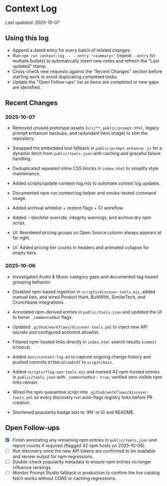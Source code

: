 # Context Log

_Last updated: 2025-10-07_

## Using this log
- Append a dated entry for every batch of related changes.
- Run `npm run context:log -- --entry "<summary>"` (repeat `--entry` for multiple bullets) to automatically insert new notes and refresh the "Last updated" stamp.
- Cross-check new requests against the "Recent Changes" section before starting work to avoid duplicating completed tasks.
- Update the "Open Follow-ups" list as items are completed or new gaps are identified.

## Recent Changes

### 2025-10-07
- Removed unused prototype assets (`src/**`, `public/prompt.html`, legacy prompt enhancer backups, and redundant hero image) to slim the repository.
- Swapped the embedded tool fallback in `public/prompt-enhancer.js` for a dynamic fetch from `public/tools.json` with caching and graceful failure handling.
- Deduplicated repeated inline CSS blocks in `index.html` to simplify style maintenance.

- Added scripts/update-context-log.mjs to automate context log updates.
- Documented npm run context:log helper and smoke-tested command usage.
- Added archival whitelist + restore flags + CI workflow.
- Added --blocklist override, integrity warnings, and archive:dry npm script.
- UI: Reordered pricing groups so Open Source column always appears at far right.
- UI: Added pricing tier counts in headers and animated collapse for empty tiers.
### 2025-10-06
- Investigated Audio & Music category gaps and documented tag-based grouping behavior.
- Disabled npm-based ingestion in `scripts/discover-tools.mjs`, added manual lists, and wired Product Hunt, BuiltWith, SimilarTech, and Crunchbase integrations.
- Annotated npm-derived entries in `public/tools.json` and updated the UI to honor `_commentedOut` flags.
- Updated `.github/workflows/discover-tools.yml` to inject new API secrets and configured actionlint allowlist.
- Filtered npm-hosted links directly in `index.html` search results (`commit 875b0c4`).
- Added `docs/context-log.md` to capture ongoing change history and pushed commits `875b0c4`/`caabc8f` to `origin/main`.
- Added `scripts/flag-npm-tools.mjs` and marked 42 npm-hosted entries in `public/tools.json` with `_commentedOut: true`; verified zero visible npm links remain.
- Wired the npm quarantine script into `.github/workflows/discover-tools.yml` so every discovery run auto-flags registry links before PR creation.

- Shortened popularity badge text to '#N' in UI and README.
## Open Follow-ups
- [x] Finish annotating any remaining npm entries in `public/tools.json` and report counts if required (flagged 42 npm hosts on 2025-10-06).
- [ ] Run discovery once the new API tokens are confirmed to be available and review output for npm regressions.
- [ ] Double-check popularity metadata to ensure npm entries no longer influence rankings.
- [ ] Monitor Prompt Studio fallback in production to confirm the live catalog fetch works without CORS or caching regressions.
